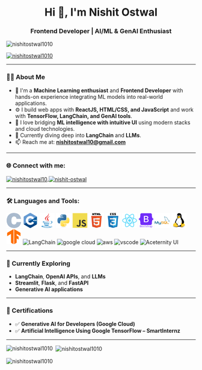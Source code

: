 <h1 align="center">Hi 👋, I'm Nishit Ostwal</h1>
<h3 align="center">Frontend Developer | AI/ML & GenAI Enthusiast</h3>

<p align="left">
  <img src="https://komarev.com/ghpvc/?username=nishitostwal1010&label=Profile%20views&color=0e75b6&style=flat" alt="nishitostwal1010" />
</p>

<p align="left">
  <a href="https://github.com/ryo-ma/github-profile-trophy">
    <img src="https://github-profile-trophy.vercel.app/?username=nishitostwal1010" alt="nishitostwal1010" />
  </a>
</p>

---

### 👨‍💻 About Me
- 🚀 I'm a **Machine Learning enthusiast** and **Frontend Developer** with hands-on experience integrating ML models into real-world applications.
- ⚙️ I build web apps with **ReactJS, HTML/CSS, and JavaScript** and work with **TensorFlow, LangChain, and GenAI tools**.
- 🧠 I love bridging **ML intelligence with intuitive UI** using modern stacks and cloud technologies.
- 📖 Currently diving deep into **LangChain** and **LLMs**.
- 📫 Reach me at: **nishitostwal10@gmail.com**

---

### 🌐 Connect with me:
<p align="left">
  <a href="https://twitter.com/nishitostwal10" target="blank">
    <img align="center" src="https://raw.githubusercontent.com/rahuldkjain/github-profile-readme-generator/master/src/images/icons/Social/twitter.svg" alt="nishitostwal10" height="30" width="40" />
  </a>
  <a href="https://www.linkedin.com/in/nishit-ostwal-a5112a2ba/" target="blank">
    <img align="center" src="https://raw.githubusercontent.com/rahuldkjain/github-profile-readme-generator/master/src/images/icons/Social/linked-in-alt.svg" alt="nishit-ostwal" height="30" width="40" />
  </a>
</p>

---

### 🛠️ Languages and Tools:
<p align="left">
  <!-- Programming & Scripting -->
  <img src="https://raw.githubusercontent.com/devicons/devicon/master/icons/c/c-original.svg" alt="c" width="40" height="40"/>
  <img src="https://raw.githubusercontent.com/devicons/devicon/master/icons/cplusplus/cplusplus-original.svg" alt="cplusplus" width="40" height="40"/>
  <img src="https://raw.githubusercontent.com/devicons/devicon/master/icons/java/java-original.svg" alt="java" width="40" height="40"/>
  <img src="https://raw.githubusercontent.com/devicons/devicon/master/icons/python/python-original.svg" alt="python" width="40" height="40"/>
  <img src="https://raw.githubusercontent.com/devicons/devicon/master/icons/javascript/javascript-original.svg" alt="javascript" width="40" height="40"/>
  <img src="https://raw.githubusercontent.com/devicons/devicon/master/icons/html5/html5-original-wordmark.svg" alt="html5" width="40" height="40"/>
  <img src="https://raw.githubusercontent.com/devicons/devicon/master/icons/css3/css3-original-wordmark.svg" alt="css3" width="40" height="40"/>

  <!-- Frameworks & Tools -->
  <img src="https://raw.githubusercontent.com/devicons/devicon/master/icons/react/react-original.svg" alt="react" width="40" height="40"/>
  <img src="https://raw.githubusercontent.com/devicons/devicon/master/icons/bootstrap/bootstrap-plain-wordmark.svg" alt="bootstrap" width="40" height="40"/>
  <img src="https://raw.githubusercontent.com/devicons/devicon/master/icons/mysql/mysql-original-wordmark.svg" alt="mysql" width="40" height="40"/>
  <img src="https://raw.githubusercontent.com/devicons/devicon/master/icons/linux/linux-original.svg" alt="linux" width="40" height="40"/>
  <img src="https://raw.githubusercontent.com/devicons/devicon/master/icons/tensorflow/tensorflow-original.svg" alt="tensorflow" width="40" height="40"/>
  <img src="https://seeklogo.com/vector-logo/528369/langchain" alt="LangChain" width="40" height="40"/>

  <!-- Other Technologies -->
  <img src="https://www.vectorlogo.zone/logos/google_cloud/google_cloud-icon.svg" alt="google cloud" width="40" height="40"/>
  <img src="https://www.vectorlogo.zone/logos/amazon_aws/amazon_aws-icon.svg" alt="aws" width="40" height="40"/>
  <img src="https://img.icons8.com/color/48/000000/visual-studio-code-2019.png" alt="vscode" width="40" height="40"/>
  <img src="https://aceternity.com/favicon.ico" alt="Aceternity UI" width="40" height="40"/>
</p>

---

### 🚀 Currently Exploring
- **LangChain**, **OpenAI APIs**, and **LLMs**
- **Streamlit**, **Flask**, and **FastAPI**
- **Generative AI applications**

---

### 📜 Certifications
- ✅ **Generative AI for Developers (Google Cloud)**
- ✅ **Artificial Intelligence Using Google TensorFlow – SmartInternz**

---

<p>
  <img align="left" src="https://github-readme-stats.vercel.app/api/top-langs?username=nishitostwal1010&show_icons=true&locale=en&layout=compact" alt="nishitostwal1010" />
</p>

<p>&nbsp;
  <img align="center" src="https://github-readme-stats.vercel.app/api?username=nishitostwal1010&show_icons=true&locale=en" alt="nishitostwal1010" />
</p>

<p>
  <img align="center" src="https://github-readme-streak-stats.herokuapp.com/?user=nishitostwal1010&" alt="nishitostwal1010" />
</p>
